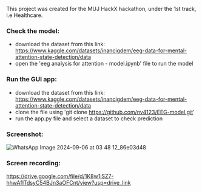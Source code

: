 This project was created for the MUJ HackX hackathon, under the 1st track, i.e Healthcare.

### Check the model:
- download the dataset from this link: https://www.kaggle.com/datasets/inancigdem/eeg-data-for-mental-attention-state-detection/data
- open the 'eeg analysis for attention - model.ipynb' file to run the model

### Run the GUI app:
- download the dataset from this link: https://www.kaggle.com/datasets/inancigdem/eeg-data-for-mental-attention-state-detection/data
- clone the file using 'git clone https://github.com/nv4123/EEG-model.git'
- run the app.py file and select a dataset to check prediction

### Screenshot:
![WhatsApp Image 2024-09-06 at 03 48 12_86e03d48](https://github.com/user-attachments/assets/5d6d5432-ce62-40c1-aa80-aefd18a36026)

### Screen recording:
https://drive.google.com/file/d/1K8w1iSZ7-hhwAfITdsyC54BJn3aOFCnt/view?usp=drive_link
